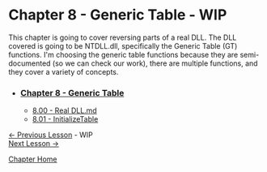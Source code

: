 # Chapter 8 - Generic Table - WIP
This chapter is going to cover reversing parts of a real DLL. The DLL covered is going to be NTDLL.dll, specifically the Generic Table (GT) functions. I'm choosing the generic table functions because they are semi-documented (so we can check our work), there are multiple functions, and they cover a variety of concepts.

* ### [Chapter 8 - Generic Table](8.00%20GenericTable.md)
    * [8.00 - Real DLL.md](8.00%20GenericTable.md)
    * [8.01 - InitializeTable](8.01%20InitializeTable.md)

[<- Previous Lesson]() - WIP  
[Next Lesson ->](8.01%20InitializeTable.md)

[Chapter Home](8.00%20GenericTable.md)  
